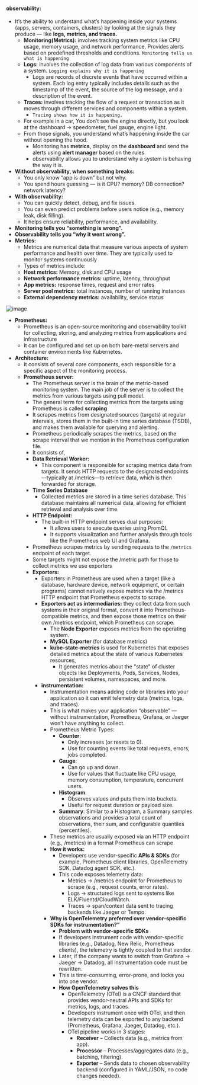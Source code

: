 #### observability:
+ It’s the ability to understand what’s happening inside your systems (apps, servers, containers, clusters) by looking at the signals they produce — like **logs, metrics, and traces.**
  + **Monitoring(Metrics):** involves tracking system metrics like CPU usage, memory usage, and network performance. Provides alerts based on predefined thresholds and conditions. `Monitoring tells us what is happening`
  + **Logs:** involves the collection of log data from various components of a system. `Logging explains why it is happening`
    + Logs are records of discrete events that have occurred within a system. Each log entry typically includes details such as the timestamp of the event, the source of the log message, and a description of the event.
  + **Traces:** involves tracking the flow of a request or transaction as it moves through different services and components within a system.
    + `Tracing shows how it is happening.`
   + For example in a car, You don’t see the engine directly, but you look at the dashboard → speedometer, fuel gauge, engine light.
  + From those signals, you understand what’s happening inside the car without opening the hood.
    + Monitoring has **metrics**, display on the **dashboard** and send the alerts using **alert manager** based on the rules
    + observability allows you to understand why a system is behaving the way it is.
+ **Without observability, when something breaks:**
  + You only know “app is down” but not why.
  + You spend hours guessing — is it CPU? memory? DB connection? network latency?
+ **With observability:**
  + You can quickly detect, debug, and fix issues.
  + You can even predict problems before users notice (e.g., memory leak, disk filling).
  + It helps ensure reliability, performance, and availability.
+ **Monitoring tells you “something is wrong”.**
+ **Observability tells you “why it went wrong”.**
+ **Metrics:**
  + Metrics are numerical data that measure various aspects of system performance and health over time. They are typically used to monitor systems continuously  
  + Types of metrics include:
  + **Host metrics:** Memory, disk and CPU usage
  + **Network performance metrics:** uptime, latency, throughput
  + **App metrics:** response times, request and error rates
  + **Server pool metrics:** total instances, number of running instances
  + **External dependency metrics:** availability, service status
    
![image](https://github.com/Dinakar-Dasari/private/blob/806e49da06d1311ff25f77348720022dc29d53d1/images/prometheus-architecture-diagram.jpg)

+ **Prometheus:**
  + Prometheus is an open-source monitoring and observability toolkit for collecting, storing, and analyzing metrics from applications and infrastructure
  + It can be configured and set up on both bare-metal servers and container environments like Kubernetes.
+ **Architecture:**
  + It consists of several core components, each responsible for a specific aspect of the monitoring process.
  + **Prometheus server:**
    + The Prometheus server is the brain of the metric-based monitoring system. The main job of the server is to collect the metrics from various targets using pull model.
    + The general term for collecting metrics from the targets using Prometheus is called **scraping**
    + It scrapes metrics from designated sources (targets) at regular intervals, stores them in the built-in time series database (TSDB), and makes them available for querying and alerting.
    + Prometheus periodically scrapes the metrics, based on the scrape interval that we mention in the Prometheus configuration file.
    + It consists of,
    + **Data Retrieval Worker:**
      + This component is responsible for scraping metrics data from targets. It sends HTTP requests to the designated endpoints—typically at /metrics—to retrieve data, which is then forwarded for storage.
    + **Time Series Database**
      + Collected metrics are stored in a time series database. This database maintains all numerical data, allowing for efficient retrieval and analysis over time.
    + **HTTP Endpoint:**
      + The built-in HTTP endpoint serves dual purposes:
        + It allows users to execute queries using PromQL
        + It supports visualization and further analysis through tools like the Prometheus web UI and Grafana.
    + Prometheus scrapes metrics by sending requests to the `/metrics` endpoint of each target.
    + Some targets might not expose the /metric path for those to collect metrics we use exporters
    + **Exporters:**
      + Exporters in Prometheus are used when a target (like a database, hardware device, network equipment, or certain programs) cannot natively expose metrics via the /metrics HTTP endpoint that Prometheus expects to scrape.
      + **Exporters act as intermediaries:** they collect data from such systems in their original format, convert it into Prometheus-compatible metrics, and then expose those metrics on their own /metrics endpoint, which Prometheus can scrape.
        + The **Node Exporter** exposes metrics from the operating system.
        + **MySQL Exporter** (for database metrics)
        + **kube-state-metrics** is used for Kubernetes that exposes detailed metrics about the state of various Kubernetes resources,
          + It generates metrics about the "state" of cluster objects like Deployments, Pods, Services, Nodes, persistent volumes, namespaces, and more.
      + **instrumentation:**
        + Instrumentation means adding code or libraries into your application so it can emit telemetry data (metrics, logs, and traces).
        + This is what makes your application “observable” — without instrumentation, Prometheus, Grafana, or Jaeger won’t have anything to collect.
        + Prometheus Metric Types:
          + **Counter**:
            + Only increases (or resets to 0).
            + Use for counting events like total requests, errors, jobs completed. 
          + **Gauge**:
            + Can go up and down.
            + Use for values that fluctuate like CPU usage, memory consumption, temperature, concurrent users. 
          + **Histogram**:
            + Observes values and puts them into buckets.
            + Useful for request duration or payload size. 
          + **Summary**: Similar to a Histogram, a Summary samples observations and provides a total count of observations, their sum, and configurable quantiles (percentiles).
        + These metrics are usually exposed via an HTTP endpoint (e.g., /metrics) in a format Prometheus can scrape
        + **How it works:**
          + Developers use vendor-specific **APIs & SDKs** (for example, Prometheus client libraries, OpenTelemetry SDK, Datadog agent SDK, etc.).
          + This code exposes telemetry data:
            + Metrics → /metrics endpoint for Prometheus to scrape (e.g., request counts, error rates).
            + Logs → structured logs sent to systems like ELK/Fluentd/CloudWatch.
            + Traces → span/context data sent to tracing backends like Jaeger or Tempo.
        + **Why is OpenTelemetry preferred over vendor-specific SDKs for instrumentation?”**
          +  **Problem with vendor-specific SDKs**
            +  If developers instrument code with vendor-specific libraries (e.g., Datadog, New Relic, Prometheus clients), the telemetry is tightly coupled to that vendor.
            +  Later, if the company wants to switch from Grafana → Jaeger → Datadog, all instrumentation code must be rewritten.
            +  This is time-consuming, error-prone, and locks you into one vendor.
          + **How OpenTelemetry solves this**
            + OpenTelemetry (OTel) is a CNCF standard that provides vendor-neutral APIs and SDKs for metrics, logs, and traces.
            + Developers instrument once with OTel, and then telemetry data can be exported to any backend (Prometheus, Grafana, Jaeger, Datadog, etc.).
            + OTel pipeline works in 3 stages:
              + **Receiver** – Collects data (e.g., metrics from app).
              + **Processor** – Processes/aggregates data (e.g., batching, filtering).
              + **Exporter** – Sends data to chosen observability backend (configured in YAML/JSON, no code changes needed).
